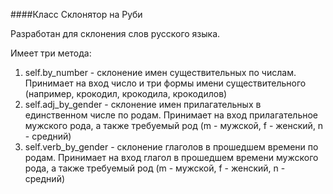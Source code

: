 ####Класс Склонятор на Руби

Разработан для склонения слов русского языка.

Имеет три метода:
1. self.by_number - склонение имен существительных по числам. Принимает на вход число и три формы имени существительного (например, крокодил, крокодила, крокодилов)
2. self.adj_by_gender - склонение имен прилагательных в единственном числе по родам. Принимает на вход прилагательное мужского рода, а также требуемый род (m - мужской, f - женский, n - средний)
3. self.verb_by_gender - склонение глаголов в прошедшем времени по родам. Принимает на вход глагол в прошедшем времени мужского рода, а также требуемый род (m - мужской, f - женский, n - средний)